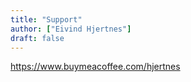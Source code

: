 ```yaml
---
title: "Support"
author: ["Eivind Hjertnes"]
draft: false
---
```


<https://www.buymeacoffee.com/hjertnes>
